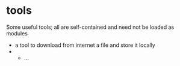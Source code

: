 # tools

Some useful tools; all are self-contained and need not be loaded as modules

- a tool to download from internet a file and store it locally
- - ...
